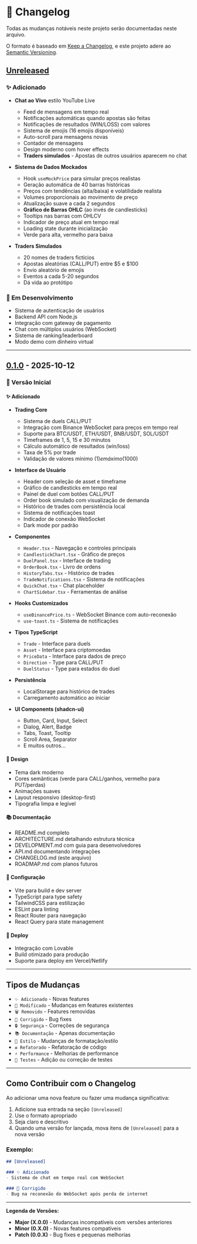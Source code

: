 # 📝 Changelog

Todas as mudanças notáveis neste projeto serão documentadas neste arquivo.

O formato é baseado em [Keep a Changelog](https://keepachangelog.com/pt-BR/1.0.0/),
e este projeto adere ao [Semantic Versioning](https://semver.org/lang/pt-BR/).

## [Unreleased]

### ✨ Adicionado
- **Chat ao Vivo** estilo YouTube Live
  - Feed de mensagens em tempo real
  - Notificações automáticas quando apostas são feitas
  - Notificações de resultados (WIN/LOSS) com valores
  - Sistema de emojis (16 emojis disponíveis)
  - Auto-scroll para mensagens novas
  - Contador de mensagens
  - Design moderno com hover effects
  - **Traders simulados** - Apostas de outros usuários aparecem no chat
  
- **Sistema de Dados Mockados**
  - Hook `useMockPrice` para simular preços realistas
  - Geração automática de 40 barras históricas
  - Preços com tendências (alta/baixa) e volatilidade realista
  - Volumes proporcionais ao movimento de preço
  - Atualização suave a cada 2 segundos
  - **Gráfico de Barras OHLC** (ao invés de candlesticks)
  - Tooltips nas barras com OHLCV
  - Indicador de preço atual em tempo real
  - Loading state durante inicialização
  - Verde para alta, vermelho para baixa
  
- **Traders Simulados**
  - 20 nomes de traders fictícios
  - Apostas aleatórias (CALL/PUT) entre $5 e $100
  - Envio aleatório de emojis
  - Eventos a cada 5-20 segundos
  - Dá vida ao protótipo

### 🎯 Em Desenvolvimento
- Sistema de autenticação de usuários
- Backend API com Node.js
- Integração com gateway de pagamento
- Chat com múltiplos usuários (WebSocket)
- Sistema de ranking/leaderboard
- Modo demo com dinheiro virtual

---

## [0.1.0] - 2025-10-12

### 🎉 Versão Inicial

#### ✨ Adicionado
- **Trading Core**
  - Sistema de duels CALL/PUT
  - Integração com Binance WebSocket para preços em tempo real
  - Suporte para BTC/USDT, ETH/USDT, BNB/USDT, SOL/USDT
  - Timeframes de 1, 5, 15 e 30 minutos
  - Cálculo automático de resultados (win/loss)
  - Taxa de 5% por trade
  - Validação de valores mínimo ($1) e máximo ($1000)

- **Interface de Usuário**
  - Header com seleção de asset e timeframe
  - Gráfico de candlesticks em tempo real
  - Painel de duel com botões CALL/PUT
  - Order book simulado com visualização de demanda
  - Histórico de trades com persistência local
  - Sistema de notificações toast
  - Indicador de conexão WebSocket
  - Dark mode por padrão

- **Componentes**
  - `Header.tsx` - Navegação e controles principais
  - `CandlestickChart.tsx` - Gráfico de preços
  - `DuelPanel.tsx` - Interface de trading
  - `OrderBook.tsx` - Livro de ordens
  - `HistoryTabs.tsx` - Histórico de trades
  - `TradeNotifications.tsx` - Sistema de notificações
  - `QuickChat.tsx` - Chat placeholder
  - `ChartSidebar.tsx` - Ferramentas de análise

- **Hooks Customizados**
  - `useBinancePrice.ts` - WebSocket Binance com auto-reconexão
  - `use-toast.ts` - Sistema de notificações

- **Tipos TypeScript**
  - `Trade` - Interface para duels
  - `Asset` - Interface para criptomoedas
  - `PriceData` - Interface para dados de preço
  - `Direction` - Type para CALL/PUT
  - `DuelStatus` - Type para estados do duel

- **Persistência**
  - LocalStorage para histórico de trades
  - Carregamento automático ao iniciar

- **UI Components (shadcn-ui)**
  - Button, Card, Input, Select
  - Dialog, Alert, Badge
  - Tabs, Toast, Tooltip
  - Scroll Area, Separator
  - E muitos outros...

#### 🎨 Design
- Tema dark moderno
- Cores semânticas (verde para CALL/ganhos, vermelho para PUT/perdas)
- Animações suaves
- Layout responsivo (desktop-first)
- Tipografia limpa e legível

#### 📚 Documentação
- README.md completo
- ARCHITECTURE.md detalhando estrutura técnica
- DEVELOPMENT.md com guia para desenvolvedores
- API.md documentando integrações
- CHANGELOG.md (este arquivo)
- ROADMAP.md com planos futuros

#### 🔧 Configuração
- Vite para build e dev server
- TypeScript para type safety
- TailwindCSS para estilização
- ESLint para linting
- React Router para navegação
- React Query para state management

#### 🚀 Deploy
- Integração com Lovable
- Build otimizado para produção
- Suporte para deploy em Vercel/Netlify

---

## Tipos de Mudanças

- `✨ Adicionado` - Novas features
- `🔧 Modificado` - Mudanças em features existentes
- `🗑️ Removido` - Features removidas
- `🐛 Corrigido` - Bug fixes
- `🔒 Segurança` - Correções de segurança
- `📚 Documentação` - Apenas documentação
- `🎨 Estilo` - Mudanças de formatação/estilo
- `♻️ Refatorado` - Refatoração de código
- `⚡ Performance` - Melhorias de performance
- `🧪 Testes` - Adição ou correção de testes

---

## Como Contribuir com o Changelog

Ao adicionar uma nova feature ou fazer uma mudança significativa:

1. Adicione sua entrada na seção `[Unreleased]`
2. Use o formato apropriado
3. Seja claro e descritivo
4. Quando uma versão for lançada, mova itens de `[Unreleased]` para a nova versão

### Exemplo:

```markdown
## [Unreleased]

### ✨ Adicionado
- Sistema de chat em tempo real com WebSocket

### 🐛 Corrigido
- Bug na reconexão do WebSocket após perda de internet
```

---

**Legenda de Versões:**
- **Major (X.0.0)** - Mudanças incompatíveis com versões anteriores
- **Minor (0.X.0)** - Novas features compatíveis
- **Patch (0.0.X)** - Bug fixes e pequenas melhorias

[Unreleased]: https://github.com/yourusername/duel-trader/compare/v0.1.0...HEAD
[0.1.0]: https://github.com/yourusername/duel-trader/releases/tag/v0.1.0

